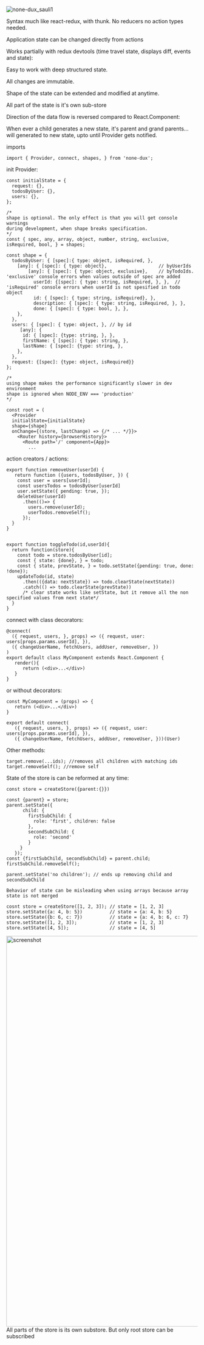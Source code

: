 
![none-dux_sauli1](https://cloud.githubusercontent.com/assets/11061511/26650375/de9cf298-4651-11e7-9af2-b71a51db3e95.jpg)

Syntax much like react-redux, with thunk.
No reducers no action types needed.

Application state can be changed directly from actions 

Works partially with redux devtools (time travel state, displays diff, events and state):

Easy to work with deep structured state.

All changes are immutable.

Shape of the state can be extended and modified at anytime.  

All part of the state is it's own sub-store

Direction of the data flow is reversed compared to React.Component: 

When ever a child generates a new state, it's parent and grand parents... will generated to new state, upto until Provider gets notified.

imports
```
import { Provider, connect, shapes, } from 'none-dux';
```

init Provider:
```
const initialState = {
  request: {},
  todosByUser: {},
  users: {},
};

/*
shape is optional. The only effect is that you will get console warnings 
during development, when shape breaks specification.
*/
const { spec, any, array, object, number, string, exclusive, isRequired, bool, } = shapes;

const shape = {
  todosByUser: { [spec]:{ type: object, isRequired, }, 
    [any]: { [spec]: { type: object},                   // byUserIds 
        [any]: { [spec]: { type: object, exclusive},    // byTodoIds.  'exclusive' console errors when values outside of spec are added
          userId: {[spec]: { type: string, isRequired, }, },  // 'isRequired' console errors when userId is not spesified in todo object
          id: { [spec]: { type: string, isRequired}, },
          description: { [spec]: { type: string, isRequired, }, },
          done: { [spec]: { type: bool, }, },
    },
  },
  users: { [spec]: { type: object, }, // by id
     [any]: {
      id: { [spec]: {type: string, }, },
      firstName: { [spec]: { type: string, },
      lastName: { [spec]: {type: string, },     
    },
  },
  request: {[spec]: {type: object, isRequired}}
};

/*
using shape makes the performance significantly slower in dev environment
shape is ignored when NODE_ENV === 'production'
*/

const root = (
  <Provider 
  initialState={initialState} 
  shape={shape} 
  onChange={(store, lastChange) => {/* ... */}}>
    <Router history={browserHistory}>
      <Route path='/' component={App}>
        ...

```

action creators / actions:
```
export function removeUser(userId) {
   return function ({users, todosByUser, }) {
    const user = users[userId];
    const usersTodos = todosByUser[userId]
    user.setState({ pending: true, });
    deleteUser(userId)
      .then(()=> {
        users.remove(userId);
        userTodos.removeSelf();
      }); 
  }
}


export function toggleTodo(id,userId){
  return function(store){
    const todo = store.todosByUser[id];
    const { state: {done}, } = todo;
    const { state, prevState, } = todo.setState({pending: true, done: !done});
    updateTodo(id, state)
      .then(({data: nextState}) => todo.clearState(nextState))
      .catch(() => todo.clearState(prevState))
      /* clear state works like setState, but it remove all the non specified values from next state*/
  }
}
```

connect with class decorators:
```
@connect(
  ({ request, users, }, props) => ({ request, user: users[props.params.userId], }),
  ({ changeUserName, fetchUsers, addUser, removeUser, })
)
export default class MyComponent extends React.Component {
   render(){
      return (<div>...</div>)
   }
}
```
or without decorators:
```
const MyComponent = (props) => {
   return (<div>...</div>) 
}

export default connect(
   ({ request, users, }, props) => ({ request, user: users[props.params.userId], }),
   ({ changeUserName, fetchUsers, addUser, removeUser, }))(User)
```

Other methods:
```
target.remove(...ids); //removes all children with matching ids
target.removeSelf(); //remove self
```

State of the store is can be reformed at any time:

```
const store = createStore({parent:{}})

const {parent} = store;
parent.setState({
      child: {
        firstSubChild: {
          role: 'first', children: false
        },
        secondSubChild: {
          role: 'second'
        }
     }
   });
const {firstSubChild, secondSubChild} = parent.child;
firstSubChild.removeSelf(); 

parent.setState('no children'); // ends up removing child and secondSubChild
```





```
Behavior of state can be misleading when using arrays because array state is not merged

cosnt store = createStore([1, 2, 3]); // state = [1, 2, 3]
store.setState({a: 4, b: 5})          // state = {a: 4, b: 5}
store.setState({b: 6, c: 7})          // state = {a: 4, b: 6, c: 7}
store.setState([1, 2, 3]);            // state = [1, 2, 3]
store.setState([4, 5]);               // state = [4, 5]
```

<img width="1025" alt="screenshot" src="https://cloud.githubusercontent.com/assets/11061511/26591980/0a8fe422-4568-11e7-93cc-1d083640a6ca.png">
All parts of the store is its own substore. But only root store can be subscribed
